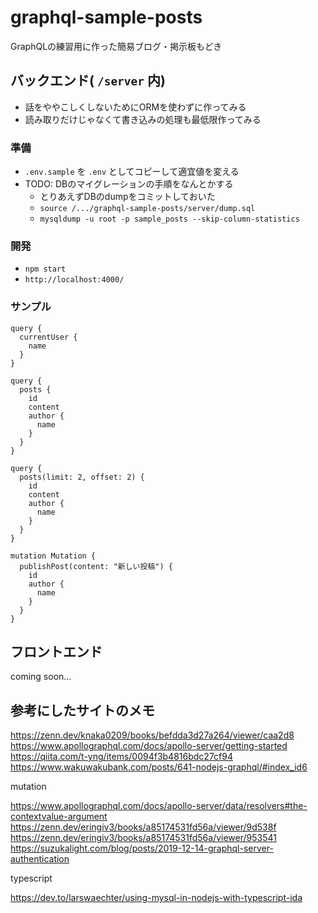 # graphql-sample-posts

GraphQLの練習用に作った簡易ブログ・掲示板もどき


## バックエンド( `/server` 内)

* 話をややこしくしないためにORMを使わずに作ってみる
* 読み取りだけじゃなくて書き込みの処理も最低限作ってみる

### 準備

* `.env.sample` を `.env` としてコピーして適宜値を変える
* TODO: DBのマイグレーションの手順をなんとかする
    * とりあえずDBのdumpをコミットしておいた
    * `source /.../graphql-sample-posts/server/dump.sql`
    * `mysqldump -u root -p sample_posts --skip-column-statistics`

### 開発

* `npm start`
* `http://localhost:4000/`

### サンプル

```
query {
  currentUser {
    name
  }
}

query {
  posts {
    id
    content
    author {
      name
    }
  }
}

query {
  posts(limit: 2, offset: 2) {
    id
    content
    author {
      name
    }
  }
}

mutation Mutation {
  publishPost(content: "新しい投稿") {
    id
    author {
      name
    }
  }
}
```

## フロントエンド

coming soon...

## 参考にしたサイトのメモ

https://zenn.dev/knaka0209/books/befdda3d27a264/viewer/caa2d8
https://www.apollographql.com/docs/apollo-server/getting-started
https://qiita.com/t-yng/items/0094f3b4816bdc27cf94
https://www.wakuwakubank.com/posts/641-nodejs-graphql/#index_id6


mutation

https://www.apollographql.com/docs/apollo-server/data/resolvers#the-contextvalue-argument
https://zenn.dev/eringiv3/books/a85174531fd56a/viewer/9d538f
https://zenn.dev/eringiv3/books/a85174531fd56a/viewer/953541
https://suzukalight.com/blog/posts/2019-12-14-graphql-server-authentication

typescript

https://dev.to/larswaechter/using-mysql-in-nodejs-with-typescript-ida
